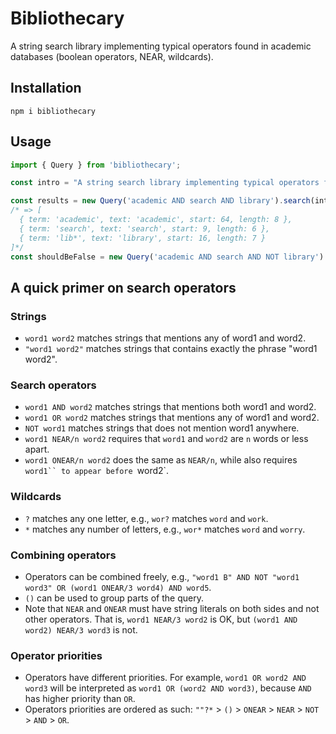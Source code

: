# Bibliothecary

A string search library implementing typical operators found in academic databases (boolean operators, NEAR, wildcards).

## Installation
```
npm i bibliothecary
```

## Usage
```javascript
import { Query } from 'bibliothecary';

const intro = "A string search library implementing typical operators found in academic databases (boolean operators, NEAR, wildcards)."

const results = new Query('academic AND search AND library').search(intro);
/* => [
  { term: 'academic', text: 'academic', start: 64, length: 8 },
  { term: 'search', text: 'search', start: 9, length: 6 },
  { term: 'lib*', text: 'library', start: 16, length: 7 }
]*/
const shouldBeFalse = new Query('academic AND search AND NOT library').search(intro); // => false
```

## A quick primer on search operators
### Strings
- `word1 word2` matches strings that mentions any of word1 and word2.
- `"word1 word2"` matches strings that contains exactly the phrase "word1 word2".
### Search operators
- `word1 AND word2` matches strings that mentions both word1 and word2.
- `word1 OR word2` matches strings that mentions any of word1 and word2.
- `NOT word1` matches strings that does not mention word1 anywhere.
- `word1 NEAR/n word2` requires that `word1` and `word2` are `n` words or less apart.
- `word1 ONEAR/n word2` does the same as `NEAR/n`, while also requires `word1`` to appear before `word2`.
### Wildcards
- `?` matches any one letter, e.g., `wor?` matches `word` and `work`.
- `*` matches any number of letters, e.g., `wor*` matches `word` and `worry`.

### Combining operators
- Operators can be combined freely, e.g., `"word1 B" AND NOT "word1 word3" OR (word1 ONEAR/3 word4) AND word5`.
- `()` can be used to group parts of the query.
- Note that `NEAR` and `ONEAR` must have string literals on both sides and not other operators. That is, `word1 NEAR/3 word2` is OK, but `(word1 AND word2) NEAR/3 word3` is not.
### Operator priorities
- Operators have different priorities. For example, `word1 OR word2 AND word3` will be interpreted as `word1 OR (word2 AND word3)`, because `AND` has higher priority than `OR`.
- Operators priorities are ordered as such: `""?*` > `()` > `ONEAR` > `NEAR` > `NOT` > `AND` > `OR`.
